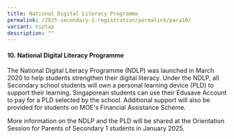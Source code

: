 ```yaml
---
title: National Digital Literacy Programme
permalink: /2025-secondary-1-registration/permalink/para10/
variant: tiptap
description: ""
---
```

<h4>10. National Digital Literacy Programme</h4>
<p>The National Digital Literacy Programme (NDLP) was launched in March 2020
to help students strengthen their digital literacy. Under the NDLP, all
Secondary school students will own a personal learning device (PLD) to
support their learning. Singaporean students can use their Edusave Account
to pay for a PLD selected by the school. Additional support will also be
provided for students on MOE's Financial Assistance Scheme.</p>
<p>More information on the NDLP and the PLD will be shared at the Orientation
Session for Parents of Secondary 1 students in January 2025.</p>